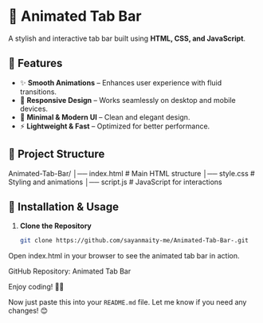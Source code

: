 # 🎨 Animated Tab Bar  

A stylish and interactive tab bar built using **HTML, CSS, and JavaScript**.  

## 🚀 Features  
- ✨ **Smooth Animations** – Enhances user experience with fluid transitions.  
- 📱 **Responsive Design** – Works seamlessly on desktop and mobile devices.  
- 🎨 **Minimal & Modern UI** – Clean and elegant design.  
- ⚡ **Lightweight & Fast** – Optimized for better performance.  

## 📂 Project Structure  
Animated-Tab-Bar/ │── index.html # Main HTML structure
│── style.css # Styling and animations
│── script.js # JavaScript for interactions

## 🔧 Installation & Usage  
1. **Clone the Repository**  
   ```sh
   git clone https://github.com/sayanmaity-me/Animated-Tab-Bar-.git
   
Open index.html in your browser to see the animated tab bar in action.

GitHub Repository: Animated Tab Bar

Enjoy coding! 🚀✨


Now just paste this into your `README.md` file. Let me know if you need any changes! 😊




